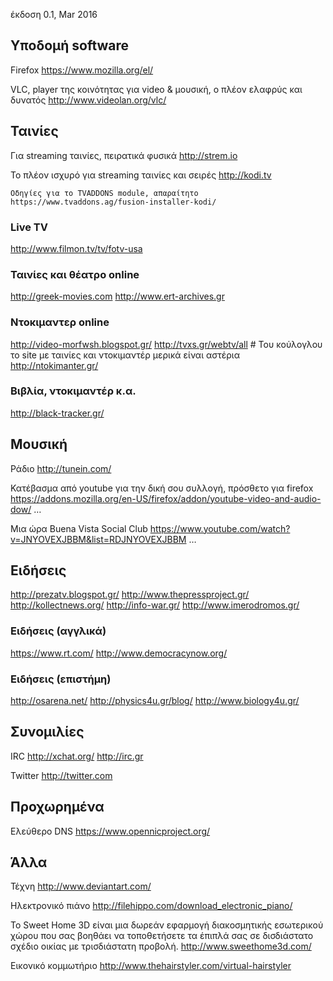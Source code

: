 έκδοση 0.1, Mar 2016

## Υποδομή software

Firefox
https://www.mozilla.org/el/

VLC, player της κοινότητας για video & μουσική, ο πλέον ελαφρύς και δυνατός
http://www.videolan.org/vlc/

## Ταινίες

Για streaming ταινίες, πειρατικά φυσικά
http://strem.io

Το πλέον ισχυρό για streaming ταινίες και σειρές
http://kodi.tv

	Οδηγίες για το TVADDONS module, απαραίτητο
	https://www.tvaddons.ag/fusion-installer-kodi/

### Live TV

http://www.filmon.tv/tv/fotv-usa

### Ταινίες και θέατρο online

http://greek-movies.com
http://www.ert-archives.gr

### Ντοκιμαντερ online

http://video-morfwsh.blogspot.gr/
http://tvxs.gr/webtv/all # Του κούλογλου το site με ταινίες και ντοκιμαντέρ μερικά είναι αστέρια
http://ntokimanter.gr/

### Βιβλία, ντοκιμαντέρ κ.α.

http://black-tracker.gr/ 

## Μουσική

Ράδιο
http://tunein.com/ 

Κατέβασμα από youtube για την δική σου συλλογή, πρόσθετο για firefox
https://addons.mozilla.org/en-US/firefox/addon/youtube-video-and-audio-dow/ …

Μια ώρα Buena Vista Social Club
https://www.youtube.com/watch?v=JNYOVEXJBBM&list=RDJNYOVEXJBBM …

## Ειδήσεις

http://prezatv.blogspot.gr/
http://www.thepressproject.gr/
http://kollectnews.org/
http://info-war.gr/
http://www.imerodromos.gr/

### Ειδήσεις (αγγλικά)

https://www.rt.com/
http://www.democracynow.org/

### Ειδήσεις (επιστήμη)

http://osarena.net/
http://physics4u.gr/blog/
http://www.biology4u.gr/

## Συνομιλίες

IRC
http://xchat.org/
http://irc.gr

Twitter
http://twitter.com

## Προχωρημένα

Ελεύθερο DNS
https://www.opennicproject.org/

## Άλλα

Τέχνη
http://www.deviantart.com/

Ηλεκτρονικό πιάνο
http://filehippo.com/download_electronic_piano/

Το Sweet Home 3D είναι μια δωρεάν εφαρμογή διακοσμητικής εσωτερικού χώρου που σας βοηθάει να τοποθετήσετε
τα έπιπλά σας σε δισδιάστατο σχέδιο οικίας με τρισδιάστατη προβολή.
http://www.sweethome3d.com/

Εικονικό κομμωτήριο
http://www.thehairstyler.com/virtual-hairstyler
